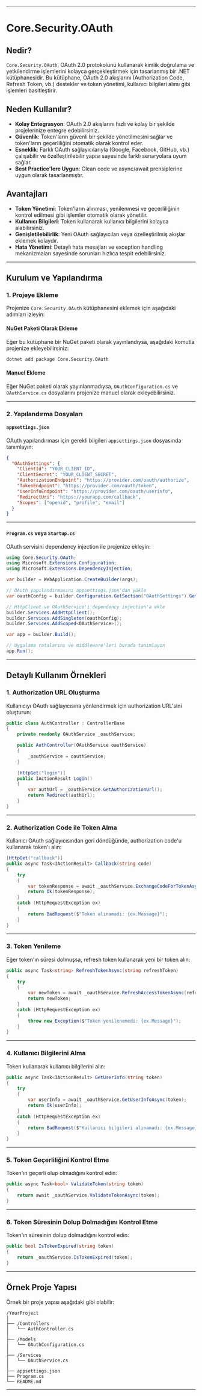 ﻿---

# Core.Security.OAuth

## Nedir?
`Core.Security.OAuth`, OAuth 2.0 protokolünü kullanarak kimlik doğrulama ve yetkilendirme işlemlerini kolayca gerçekleştirmek için tasarlanmış bir .NET kütüphanesidir. Bu kütüphane, OAuth 2.0 akışlarını (Authorization Code, Refresh Token, vb.) destekler ve token yönetimi, kullanıcı bilgileri alımı gibi işlemleri basitleştirir.

## Neden Kullanılır?
- **Kolay Entegrasyon**: OAuth 2.0 akışlarını hızlı ve kolay bir şekilde projelerinize entegre edebilirsiniz.
- **Güvenlik**: Token'ların güvenli bir şekilde yönetilmesini sağlar ve token'ların geçerliliğini otomatik olarak kontrol eder.
- **Esneklik**: Farklı OAuth sağlayıcılarıyla (Google, Facebook, GitHub, vb.) çalışabilir ve özelleştirilebilir yapısı sayesinde farklı senaryolara uyum sağlar.
- **Best Practice'lere Uygun**: Clean code ve async/await prensiplerine uygun olarak tasarlanmıştır.

## Avantajları
- **Token Yönetimi**: Token'ların alınması, yenilenmesi ve geçerliliğinin kontrol edilmesi gibi işlemler otomatik olarak yönetilir.
- **Kullanıcı Bilgileri**: Token kullanarak kullanıcı bilgilerini kolayca alabilirsiniz.
- **Genişletilebilirlik**: Yeni OAuth sağlayıcıları veya özelleştirilmiş akışlar eklemek kolaydır.
- **Hata Yönetimi**: Detaylı hata mesajları ve exception handling mekanizmaları sayesinde sorunları hızlıca tespit edebilirsiniz.

---

## Kurulum ve Yapılandırma

### 1. Projeye Ekleme
Projenize `Core.Security.OAuth` kütüphanesini eklemek için aşağıdaki adımları izleyin:

#### NuGet Paketi Olarak Ekleme
Eğer bu kütüphane bir NuGet paketi olarak yayınlandıysa, aşağıdaki komutla projenize ekleyebilirsiniz:

```bash
dotnet add package Core.Security.OAuth
```

#### Manuel Ekleme
Eğer NuGet paketi olarak yayınlanmadıysa, `OAuthConfiguration.cs` ve `OAuthService.cs` dosyalarını projenize manuel olarak ekleyebilirsiniz.

---

### 2. Yapılandırma Dosyaları

#### `appsettings.json`
OAuth yapılandırması için gerekli bilgileri `appsettings.json` dosyasında tanımlayın:

```json
{
  "OAuthSettings": {
    "ClientId": "YOUR_CLIENT_ID",
    "ClientSecret": "YOUR_CLIENT_SECRET",
    "AuthorizationEndpoint": "https://provider.com/oauth/authorize",
    "TokenEndpoint": "https://provider.com/oauth/token",
    "UserInfoEndpoint": "https://provider.com/oauth/userinfo",
    "RedirectUri": "https://yourapp.com/callback",
    "Scopes": ["openid", "profile", "email"]
  }
}
```

---

#### `Program.cs` veya `Startup.cs`
OAuth servisini dependency injection ile projenize ekleyin:

```csharp
using Core.Security.OAuth;
using Microsoft.Extensions.Configuration;
using Microsoft.Extensions.DependencyInjection;

var builder = WebApplication.CreateBuilder(args);

// OAuth yapılandırmasını appsettings.json'dan yükle
var oauthConfig = builder.Configuration.GetSection("OAuthSettings").Get<OAuthConfiguration>();

// HttpClient ve OAuthService'i dependency injection'a ekle
builder.Services.AddHttpClient();
builder.Services.AddSingleton(oauthConfig);
builder.Services.AddScoped<OAuthService>();

var app = builder.Build();

// Uygulama rotalarını ve middleware'leri burada tanımlayın
app.Run();
```

---

## Detaylı Kullanım Örnekleri

### 1. Authorization URL Oluşturma
Kullanıcıyı OAuth sağlayıcısına yönlendirmek için authorization URL'sini oluşturun:

```csharp
public class AuthController : ControllerBase
{
    private readonly OAuthService _oauthService;

    public AuthController(OAuthService oauthService)
    {
        _oauthService = oauthService;
    }

    [HttpGet("login")]
    public IActionResult Login()
    {
        var authUrl = _oauthService.GetAuthorizationUrl();
        return Redirect(authUrl);
    }
}
```

---

### 2. Authorization Code ile Token Alma
Kullanıcı OAuth sağlayıcısından geri döndüğünde, authorization code'u kullanarak token'ı alın:

```csharp
[HttpGet("callback")]
public async Task<IActionResult> Callback(string code)
{
    try
    {
        var tokenResponse = await _oauthService.ExchangeCodeForTokenAsync(code);
        return Ok(tokenResponse);
    }
    catch (HttpRequestException ex)
    {
        return BadRequest($"Token alınamadı: {ex.Message}");
    }
}
```

---

### 3. Token Yenileme
Eğer token'ın süresi dolmuşsa, refresh token kullanarak yeni bir token alın:

```csharp
public async Task<string> RefreshTokenAsync(string refreshToken)
{
    try
    {
        var newToken = await _oauthService.RefreshAccessTokenAsync(refreshToken);
        return newToken;
    }
    catch (HttpRequestException ex)
    {
        throw new Exception($"Token yenilenemedi: {ex.Message}");
    }
}
```

---

### 4. Kullanıcı Bilgilerini Alma
Token kullanarak kullanıcı bilgilerini alın:

```csharp
public async Task<IActionResult> GetUserInfo(string token)
{
    try
    {
        var userInfo = await _oauthService.GetUserInfoAsync(token);
        return Ok(userInfo);
    }
    catch (HttpRequestException ex)
    {
        return BadRequest($"Kullanıcı bilgileri alınamadı: {ex.Message}");
    }
}
```

---

### 5. Token Geçerliliğini Kontrol Etme
Token'ın geçerli olup olmadığını kontrol edin:

```csharp
public async Task<bool> ValidateToken(string token)
{
    return await _oauthService.ValidateTokenAsync(token);
}
```

---

### 6. Token Süresinin Dolup Dolmadığını Kontrol Etme
Token'ın süresinin dolup dolmadığını kontrol edin:

```csharp
public bool IsTokenExpired(string token)
{
    return _oauthService.IsTokenExpired(token);
}
```

---

## Örnek Proje Yapısı
Örnek bir proje yapısı aşağıdaki gibi olabilir:

```
/YourProject
│
├── /Controllers
│   └── AuthController.cs
│
├── /Models
│   └── OAuthConfiguration.cs
│
├── /Services
│   └── OAuthService.cs
│
├── appsettings.json
├── Program.cs
└── README.md
```

---